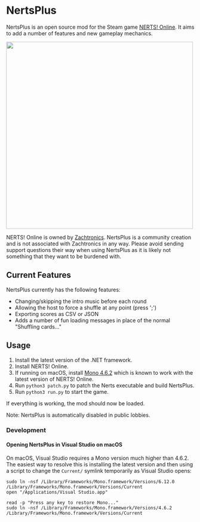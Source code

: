 # NertsPlus

NertsPlus is an open source mod for the Steam game [NERTS! Online](https://store.steampowered.com/app/1131190/NERTS_Online/). It aims to add a number of features and new gameplay mechanics.

<img src="images/screenshot.png" width="500px">

NERTS! Online is owned by [Zachtronics](https://www.zachtronics.com/). NertsPlus is a community creation and is not associated with Zachtronics in any way. Please avoid sending support questions their way when using NertsPlus as it is likely not something that they want to be burdened with.

## Current Features

NertsPlus currently has the following features:

- Changing/skipping the intro music before each round
- Allowing the host to force a shuffle at any point (press ';')
- Exporting scores as CSV or JSON
- Adds a number of fun loading messages in place of the normal "Shuffling cards..."

## Usage

1. Install the latest version of the .NET framework.
1. Install NERTS! Online.
1. If running on macOS, install [Mono 4.6.2](https://download.mono-project.com/archive/4.6.2/) which is known to work with the latest version of NERTS! Online.
1. Run `python3 patch.py` to patch the Nerts executable and build NertsPlus.
1. Run `python3 run.py` to start the game.

If everything is working, the mod should now be loaded.

Note: NertsPlus is automatically disabled in public lobbies.

### Development

#### Opening NertsPlus in Visual Studio on macOS

On macOS, Visual Studio requires a Mono version much higher than 4.6.2. The easiest way to resolve this is installing the latest version and then using a script to change the `Current/` symlink temporarily as Visual Studio opens:

```
sudo ln -nsf /Library/Frameworks/Mono.framework/Versions/6.12.0 /Library/Frameworks/Mono.framework/Versions/Current
open "/Applications/Visual Studio.app"

read -p "Press any key to restore Mono..."
sudo ln -nsf /Library/Frameworks/Mono.framework/Versions/4.6.2 /Library/Frameworks/Mono.framework/Versions/Current
```
